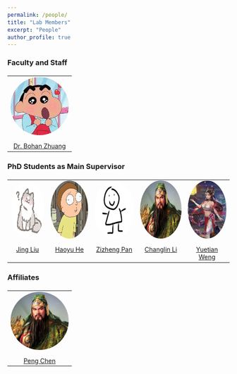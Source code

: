 ```yaml
---
permalink: /people/
title: "Lab Members"
excerpt: "People"
author_profile: true
---
```


### Faculty and Staff

<table  style="border: none; margin-top:20px;">
  <tr>
    <td align="center" valign="top" style="border: none;"><img src="../images/labi.jpeg" alt="jing" style="margin-bottom:40px; height:400px;width:400px; zoom:33%;border-radius: 50%;zoom:33%;" />
    <br><a href="https://sites.google.com/view/bohanzhuang">Dr. Bohan Zhuang</a>
    </td>
  </tr>
 </table>


### PhD Students as Main Supervisor

<table  style="border: none; margin-top:20px;">
  <tr>
    <td align="center" valign="top" style="border: none;"><img src="../images/cat.jfif" alt="jing" style="margin-bottom:40px; height:400px;width:400px; zoom:33%;border-radius: 50%;zoom:33%;" />
    <br><a href="https://sites.google.com/view/jing-liu/%E9%A6%96%E9%A1%B5">Jing Liu</a>
    </td>
    <td align="center" valign="top" style="border: none;"><img src="../images/fish.png" alt="jing" style="margin-bottom:40px; width:400px;height:400px; zoom:33%;border-radius: 50%;zoom:33%;" />
    <br><a href="https://scholar.google.com/citations?user=aU1zMhUAAAAJ&hl=en">Haoyu He</a>
    </td>
    <td align="center" valign="top" style="border: none;"><img src="../images/pzz.jpg" alt="jing" style="margin-bottom:40px; width:400px;height:400px; zoom:33%;border-radius: 50%;zoom:33%;" />
    <br><a href="https://scholar.google.com.au/citations?user=w_VMopoAAAAJ&hl=en">Zizheng Pan</a>
    </td>
    <td align="center" valign="top" style="border: none;"><img src="../images/guanyu.jpg" alt="jing" style="margin-bottom:40px; width:400px;height:400px; zoom:33%;border-radius: 50%;zoom:33%;" />
    <br><a href="https://scholar.google.com/citations?user=RLAgwBkAAAAJ&hl=en">Changlin Li</a>
    </td>
    <td align="center" valign="top" style="border: none;"><img src="../images/1.jpg" alt="jing" style="margin-bottom:40px; width:400px;height:400px; zoom:33%;border-radius: 50%;zoom:33%;" />
    <br><a href="https://www.linkedin.com/in/yuetian-weng-b2a077199/?originalSubdomain=au">Yuetian Weng</a>
    </td>
  </tr>
 </table>

 

### Affiliates

<table  style="border: none; margin-top:20px;">
  <tr>
    <td align="center" valign="top" style="border: none;"><img src="../images/guanyu.jpg" alt="jing" style="margin-bottom:40px; width:400px;height:400px; zoom:33%;border-radius: 50%;zoom:33%;" />
    <br><a href="https://scholar.google.com/citations?user=Hoh9p_kAAAAJ&hl=en">Peng Chen</a>
    </td>
  </tr>
 </table>
